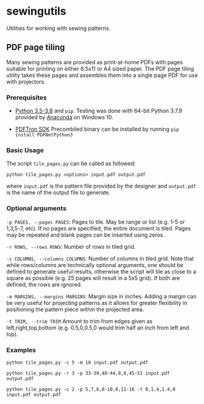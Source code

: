 # sewingutils
Utilities for working with sewing patterns.

## PDF page tiling
Many sewing patterns are provided as print-at-home PDFs with pages suitable for printing on either 8.5x11 or A4 sized paper. The PDF page tiling utility takes these pages and assembles them into a single page PDF for use with projectors.

### Prerequisites
* [Python 3.5-3.8](https://www.python.org/downloads/) and `pip`. Testing was done with 64-bit Python 3.7.9 provided by [Anaconda](https://www.anaconda.com/) on Windows 10.

* [PDFTron SDK](https://www.pdftron.com/documentation/python/get-started/python3) Precombiled binary can be installed by running `pip install PDFNetPython3`

### Basic Usage
The script `tile_pages.py` can be called as followed:

    python tile_pages.py <options> input.pdf output.pdf

where `input.pdf` is the pattern file provided by the designer and `output.pdf` is the name of the output file to generate.

### Optional arguments
`-p PAGES, --pages PAGES`: Pages to tile. May be range or list (e.g. 1-5 or 1,3,5-7, etc). If no pages are specified, the entire document is tiled. Pages may be repeated and blank pages can be inserted using zeros.

`-r ROWS, --rows ROWS`:  Number of rows in tiled grid.

`-c COLUMNS, --columns COLUMNS`: Number of columns in tiled grid. Note that while rows/columns are technically optional arguments, one should be defined to generate useful results, otherwise the script will tile as close to a square as possible (e.g. 25 pages will result in a 5x5 grid). If both are defined, the rows are ignored.

`-m MARGINS, --margins MARGINS`: Margin size in inches. Adding a margin can be very useful for projecting patterns as it allows for greater flexibility in positioning the pattern piece within the projected area.

`-t TRIM, --trim TRIM`  Amount to trim from edges given as left,right,top,bottom (e.g. 0.5,0,0.5,0 would trim half an inch from left and top).

### Examples
    python tile_pages.py -c 5 -m 10 input.pdf output.pdf 

    python tile_pages.py -r 3 -p 33-39,40-44,0,0,45-51 input.pdf output.pdf
    
    python tile_pages.py -c 2 -p 5,7,6,8-10,0,11-16 -t 0,1.4,1.4,0 input.pdf output.pdf

